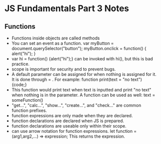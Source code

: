 # JS Fundamentals Part 3 Notes

## Functions

* Functions inside objects are called methods
* You can set an event as a function.
  var myButton = document.querySelector("button");
  myButton.onclick = function() {
    alert("hi");
  }
* var hi = function() {alert("hi");} can be invoked with hi(), but this is bad practice.
* scope is important for security and to prevent bugs.
* A default parameter can be assigned for when nothing is assigned for it. It is done through = . For example:
  function print(text = "no text") {code;}
* This function would print text when text is inputted and print "no text" when nothing is in the parameter.
  A function can be used as well: text = someFunction()
* "get...", "calc...", "show...", "create...", and "check..." are common function prefixes.
* function expressions are only made when they are declared.
* function declarations are declared when JS is prepared.
* function declarations are useable only within their scope.
* can use arrow notation for function expressions.
  let function = (arg1,arg2,...) => expression;
  This returns the expression.
